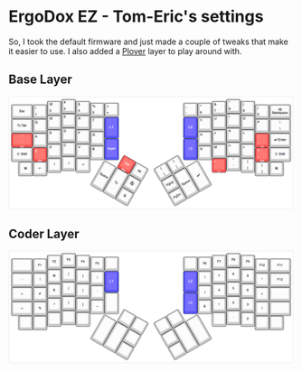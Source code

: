 # ErgoDox EZ - Tom-Eric's settings

So, I took the default firmware and just made a couple of tweaks that make it
easier to use. I also added a [Plover](../plover/) layer to play around with.

## Base Layer
![Base Layer](base_layer.png)

## Coder Layer
![Coder Layer](coder_layer.png)
